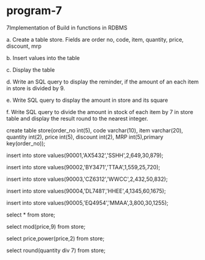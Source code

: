 # program-7
7Implementation of Build in functions in RDBMS

a.	Create a table store. Fields are order no, code, item, quantity, price, discount, mrp

b.	Insert values into the table

c.	Display the table

d.	Write an SQL query to display the reminder, if the amount of an each item in store is divided by 9.

e.	Write SQL query to display the amount in store and its square

f.	Write SQL query to divide the amount in stock of each item by 7 in store table and display the result round to the nearest integer.



create table store(order_no int(5), code  varchar(10), item varchar(20), quantity int(2), price int(5), discount int(2), MRP int(5),primary key(order_no));

insert into store values(90001,'AX5432','SSHH',2,649,30,879);

insert into store values(90002,'BY3471','TTAA',1,559,25,720);

insert into store values(90003,'CZ6312','WWCC',2,432,50,832);

insert into store values(90004,'DL7481','HHEE',4,1345,60,1675);

insert into store values(90005,'EQ4954','MMAA',3,800,30,1255);

select * from store;

select mod(price,9) from store;

select price,power(price,2) from store;

select round(quantity div 7) from store;


